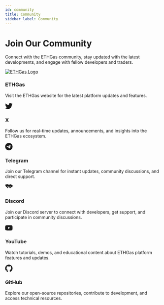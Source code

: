 ```yaml
---
id: community
title: Community
sidebar_label: Community
---
```


# Join Our Community

Connect with the ETHGas community, stay updated with the latest developments, and engage with fellow developers and traders.



<div className="row">
  <div className="col col--4">
    <div className="feature-card text--center">
      <a href="https://ethgas.com" target="_blank" rel="noopener noreferrer" style={{ textDecoration: 'none', color: 'inherit' }}>
        <div style={{
          display: 'flex',
          justifyContent: 'center',
          alignItems: 'center',
          width: '60px',
          height: '60px',
          margin: '0 auto 1.5rem',
          background: 'linear-gradient(135deg, #00A2C7 0%, #0089A8 100%)',
          borderRadius: '50%',
          color: 'white',
          transition: 'all 0.3s ease',
          cursor: 'pointer'
        }}>
          <img src="/img/ETHGas_logo_wb.png" alt="ETHGas Logo" style={{ width: '32px', height: '32px', objectFit: 'contain' }} />
        </div>
      </a>
      <h3>ETHGas</h3>
      <p>Visit the ETHGas website for the latest platform updates and features.</p>
    </div>
  </div>
  <div className="col col--4">
    <div className="feature-card text--center">
      <a href="https://x.com/ETHGASofficial" target="_blank" rel="noopener noreferrer" style={{ textDecoration: 'none', color: 'inherit' }}>
        <div style={{
          display: 'flex',
          justifyContent: 'center',
          alignItems: 'center',
          width: '60px',
          height: '60px',
          margin: '0 auto 1.5rem',
          background: 'linear-gradient(135deg, #00A2C7 0%, #0089A8 100%)',
          borderRadius: '50%',
          color: 'white',
          transition: 'all 0.3s ease',
          cursor: 'pointer'
        }}>
          <svg width="24" height="24" viewBox="0 0 24 24" fill="currentColor">
            <path d="M23.953 4.57a10 10 0 01-2.825.775 4.958 4.958 0 002.163-2.723c-.951.555-2.005.959-3.127 1.184a4.92 4.92 0 00-8.384 4.482C7.69 8.095 4.067 6.13 1.64 3.162a4.822 4.822 0 00-.666 2.475c0 1.71.87 3.213 2.188 4.096a4.904 4.904 0 01-2.228-.616v.06a4.923 4.923 0 003.946 4.827 4.996 4.996 0 01-2.212.085 4.936 4.936 0 004.604 3.417 9.867 9.867 0 01-6.102 2.105c-.39 0-.779-.023-1.17-.067a13.995 13.995 0 007.557 2.209c9.053 0 13.998-7.496 13.998-13.985 0-.21 0-.42-.015-.63A9.935 9.935 0 0024 4.59z"/>
          </svg>
        </div>
      </a>
      <h3>X</h3>
      <p>Follow us for real-time updates, announcements, and insights into the ETHGas ecosystem.</p>
    </div>
  </div>
  <div className="col col--4">
    <div className="feature-card text--center">
      <a href="https://t.me/ethgas" target="_blank" rel="noopener noreferrer" style={{ textDecoration: 'none', color: 'inherit' }}>
        <div style={{
          display: 'flex',
          justifyContent: 'center',
          alignItems: 'center',
          width: '60px',
          height: '60px',
          margin: '0 auto 1.5rem',
          background: 'linear-gradient(135deg, #00A2C7 0%, #0089A8 100%)',
          borderRadius: '50%',
          color: 'white',
          transition: 'all 0.3s ease',
          cursor: 'pointer'
        }}>
          <svg width="24" height="24" viewBox="0 0 24 24" fill="currentColor">
            <path d="M11.944 0A12 12 0 0 0 0 12a12 12 0 0 0 12 12 12 12 0 0 0 12-12A12 12 0 0 0 12 0a12 12 0 0 0-.056 0zm4.962 7.224c.1-.002.321.023.465.14a.506.506 0 0 1 .171.325c.016.093.036.306.02.472-.18 1.898-.962 6.502-1.36 8.627-.168.9-.499 1.201-.82 1.23-.696.065-1.225-.46-1.9-.902-1.056-.693-1.653-1.124-2.678-1.8-1.185-.78-.417-1.21.258-1.91.177-.184 3.247-2.977 3.307-3.23.007-.032.014-.15-.056-.212s-.174-.041-.249-.024c-.106.024-1.793 1.14-5.061 3.345-.48.33-.913.49-1.302.48-.428-.008-1.252-.241-1.865-.44-.752-.245-1.349-.374-1.297-.789.027-.216.325-.437.893-.663 3.498-1.524 5.83-2.529 6.998-3.014 3.332-1.386 4.025-1.627 4.476-1.635z"/>
          </svg>
        </div>
      </a>
      <h3>Telegram</h3>
      <p>Join our Telegram channel for instant updates, community discussions, and direct support.</p>
    </div>
  </div>
</div>

<div className="row" style={{ marginTop: '2rem' }}>
  <div className="col col--4">
    <div className="feature-card text--center">
      <a href="https://discord.gg/ethgas" target="_blank" rel="noopener noreferrer" style={{ textDecoration: 'none', color: 'inherit' }}>
        <div style={{
          display: 'flex',
          justifyContent: 'center',
          alignItems: 'center',
          width: '60px',
          height: '60px',
          margin: '0 auto 1.5rem',
          background: 'linear-gradient(135deg, #00A2C7 0%, #0089A8 100%)',
          borderRadius: '50%',
          color: 'white',
          transition: 'all 0.3s ease',
          cursor: 'pointer'
        }}>
          <svg width="24" height="24" viewBox="0 0 24 24" fill="currentColor" style={{ display: 'block', margin: '0 auto' }}>
            <path d="M20.317 4.37a19.791 19.791 0 00-4.885-1.515a.074.074 0 00-.079.037c-.21.375-.444.864-.608 1.25a18.27 18.27 0 00-5.487 0a12.64 12.64 0 00-.617-1.25a.077.077 0 00-.079-.037A19.736 19.736 0 00.284 4.37a.07.07 0 00-.032.027C.533 6.159 1.1 7.8 1.8 9.33a.082.082 0 00.031.057a18.165 18.165 0 005.487 3.55a.078.078 0 00.084-.028a14.503 14.503 0 001.226-1.994a.076.076 0 00-.041-.106a13.107 13.107 0 01-1.872-.892a.077.077 0 01-.008-.128a10.2 10.2 0 00.372-.292a.074.074 0 01.077-.01c3.928 1.793 8.18 1.793 12.062 0a.074.074 0 01.078.01c.12.098.246.198.373.292a.077.077 0 01-.006.127a12.299 12.299 0 01-1.873.892a.077.077 0 00-.041.107c.36.698.772 1.362 1.225 1.993a.076.076 0 00.084.028a18.165 18.165 0 005.487-3.55a.077.077 0 00.031-.057a19.317 19.317 0 001.517-2.96a.061.061 0 00-.031-.03zM8.02 15.33c-1.183 0-2.157-1.085-2.157-2.419c0-1.333.956-2.419 2.157-2.419c1.21 0 2.176 1.096 2.157 2.42c0 1.333-.956 2.418-2.157 2.418zm7.975 0c-1.183 0-2.157-1.085-2.157-2.419c0-1.333.955-2.419 2.157-2.419c1.21 0 2.176 1.096 2.157 2.42c0 1.333-.946 2.418-2.157 2.418z"/>
          </svg>
        </div>
      </a>
      <h3>Discord</h3>
      <p>Join our Discord server to connect with developers, get support, and participate in community discussions.</p>
    </div>
  </div>
  <div className="col col--4">
    <div className="feature-card text--center">
      <a href="https://www.youtube.com/channel/UCuGXI-jGz_n5MnMHuBRXsSg" target="_blank" rel="noopener noreferrer" style={{ textDecoration: 'none', color: 'inherit' }}>
        <div style={{
          display: 'flex',
          justifyContent: 'center',
          alignItems: 'center',
          width: '60px',
          height: '60px',
          margin: '0 auto 1.5rem',
          background: 'linear-gradient(135deg, #00A2C7 0%, #0089A8 100%)',
          borderRadius: '50%',
          color: 'white',
          transition: 'all 0.3s ease',
          cursor: 'pointer'
        }}>
          <svg width="24" height="24" viewBox="0 0 24 24" fill="currentColor">
            <path d="M23.498 6.186a3.016 3.016 0 0 0-2.122-2.136C19.505 3.545 12 3.545 12 3.545s-7.505 0-9.377.505A3.017 3.017 0 0 0 .502 6.186C0 8.07 0 12 0 12s0 3.93.502 5.814a3.016 3.016 0 0 0 2.122 2.136c1.871.505 9.376.505 9.376.505s7.505 0 9.377-.505a3.015 3.015 0 0 0 2.122-2.136C24 15.93 24 12 24 12s0-3.93-.502-5.814zM9.545 15.568V8.432L15.818 12l-6.273 3.568z"/>
          </svg>
        </div>
      </a>
      <h3>YouTube</h3>
      <p>Watch tutorials, demos, and educational content about ETHGas platform features and updates.</p>
    </div>
  </div>
  <div className="col col--4">
    <div className="feature-card text--center">
      <a href="https://github.com/ethgas-developer" target="_blank" rel="noopener noreferrer" style={{ textDecoration: 'none', color: 'inherit' }}>
        <div style={{
          display: 'flex',
          justifyContent: 'center',
          alignItems: 'center',
          width: '60px',
          height: '60px',
          margin: '0 auto 1.5rem',
          background: 'linear-gradient(135deg, #00A2C7 0%, #0089A8 100%)',
          borderRadius: '50%',
          color: 'white',
          transition: 'all 0.3s ease',
          cursor: 'pointer'
        }}>
          <svg width="24" height="24" viewBox="0 0 24 24" fill="currentColor">
            <path d="M12 0c-6.626 0-12 5.373-12 12 0 5.302 3.438 9.8 8.207 11.387.599.111.793-.261.793-.577v-2.234c-3.338.726-4.033-1.416-4.033-1.416-.546-1.387-1.333-1.756-1.333-1.756-1.089-.745.083-.729.083-.729 1.205.084 1.839 1.237 1.839 1.237 1.07 1.834 2.807 1.304 3.492.997.107-.775.418-1.305.762-1.604-2.665-.305-5.467-1.334-5.467-5.931 0-1.311.469-2.381 1.236-3.221-.124-.303-.535-1.524.117-3.176 0 0 1.008-.322 3.301 1.23.957-.266 1.983-.399 3.003-.404 1.02.005 2.047.138 3.006.404 2.291-1.552 3.297-1.23 3.297-1.23.653 1.653.242 2.874.118 3.176.77.84 1.235 1.911 1.235 3.221 0 4.609-2.807 5.624-5.479 5.921.43.372.823 1.102.823 2.222v3.293c0 .319.192.694.801.576 4.765-1.589 8.199-6.086 8.199-11.386 0-6.627-5.373-12-12-12z"/>
          </svg>
        </div>
      </a>
      <h3>GitHub</h3>
      <p>Explore our open-source repositories, contribute to development, and access technical resources.</p>
    </div>
  </div>
</div> 